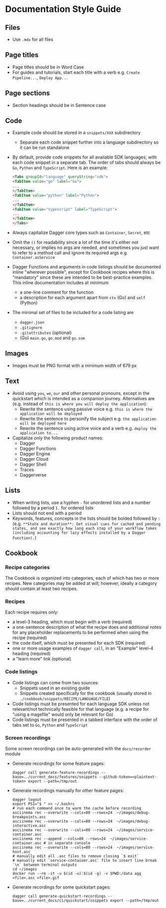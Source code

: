 # Documentation Style Guide

## Files

- Use `.mdx` for all files

## Page titles

- Page titles should be in Word Case
- For guides and tutorials, start each title with a verb e.g. `Create Pipeline...`, `Deploy App...`

## Page sections

- Section headings should be in Sentence case

## Code

- Example code should be stored in a `snippets/XXX` subdirectory
  - Separate each code snippet further into a language subdirectory so it can be run standalone
- By default, provide code snippets for all available SDK languages, with each code snippet in a separate tab. The order of tabs should always be `Go`, `Python` and `TypeScript`. Here is an example:

  ```html
  <Tabs groupId="language" queryString="sdk">
  <TabItem value="go" label="Go">
  ...
  </TabItem>
  <TabItem value="python" label="Python">
  ...
  </TabItem>
  <TabItem value="typescript" label="TypeScript">
  ...
  </TabItem>
  </Tabs>
  ```

- Always capitalize Dagger core types such as `Container`, `Secret`, etc
- Omit the `()` for readability since a lot of the time it's either not necessary, or implies no args are needed, and sometimes you just want to refer to a method call and ignore its required args e.g. `Container.asService`
- Dagger Functions and arguments in code listings should be documented inline "wherever possible", except for Cookbook recipes where this is "mandatory" since these are intended to be best-practice examples. This inline documentation includes at minimum
  - a one-line comment for the function
  - a description for each argument apart from `ctx` (Go) and `self` (Python)
- The minimal set of files to be included for a code listing are
  - `dagger.json`
  - `.gitignore`
  - `.gitattributes` (optional)
  - (Go) `main.go`, `go.mod` and `go.sum`

## Images

- Images must be PNG format with a minimum width of 679 px

## Text

- Avoid using `you`, `we`, `our` and other personal pronouns, except in the quickstart which is intended  as a companion journey. Alternatives are (e.g. instead of `this is where you will deploy the application`):
  - Rewrite the sentence using passive voice e.g. `this is where the application will be deployed`
  - Rewrite the sentence to personify the subject e.g. `the application will be deployed here`
  - Rewrite the sentence using active voice and a verb e.g. `deploy the application to...`
- Capitalize only the following product names:
  - Dagger
  - Dagger Functions
  - Dagger Engine
  - Dagger Cloud
  - Dagger Shell
  - Traces
  - Daggerverse

## Lists

- When writing lists, use a hyphen `-` for unordered lists and a number followed by a period `1.` for ordered lists
- Lists should not end with a period
- Keywords, features, concepts in the lists should be bolded followed by `:` (e.g. `**State and duration**: Get visual cues for cached and pending states, and see exactly how long each step of your workflow takes (including accounting for lazy effects installed by a Dagger Function).`)

## Cookbook

### Recipe categories

The Cookbook is organized into categories, each of which has two or more recipes. New categories may be added at will; however, ideally a category should contain at least two recipes.

### Recipes

Each recipe requires only:

- a level-3 heading, which must begin with a verb (required)
- a one-sentence description of what the recipe does and additional notes for any placeholder replacements to be performed when using the recipe (required)
- the code itself, which must be presented for each SDK (required)
- one or more usage examples of `dagger call`, in an "Example" level-4 heading (required)
- a "learn more" link (optional)

### Code listings

- Code listings can come from two sources:
  - Snippets used in an existing guide
  - Snippets created specifically for the cookbook (usually stored in `./cookbook/snippets/RECIPE/LANGUAGE/FILE`)
- Code listings must be presented for each language SDK unless not relevant/not technically feasible for that language (e.g. a recipe for "using a magefile" would only be relevant for Go)
- Code listings must be presented in a tabbed interface with the order of tabs set to `Go`, `Python` and `TypeScript`

### Screen recordings

Some screen recordings can be auto-generated with the `docs/recorder` module

- Generate recordings for some feature pages:

  ```shell
  dagger call generate-feature-recordings --base=../current_docs/features/snippets --github-token=<plaintext-token> export --path=/tmp/out
  ```

- Generate recordings manually for other feature pages:

    ```shell
    dagger logout
    export PS1="$ " >> ~/.bashrc
    # run each command once to warm the cache before recording
    asciinema rec --overwrite --cols=80 --rows=24  ~/images/debug-breakpoints.asc
    asciinema rec --overwrite --cols=80 --rows=24  ~/images/debug-interactive.asc
    asciinema rec --overwrite --cols=80 --rows=24  ~/images/service-container.asc
    asciinema rec --append --cols=80 --rows=24  ~/images/service-container.asc # in separate console
    asciinema rec --overwrite --cols=80 --rows=24  ~/images/service-host.asc
    # manually edit all .asc files to remove closing `$ exit`
    # manually edit `service-container.asc` file to insert line break `\n` between terminal outputs
    cd ~/images
    docker run --rm -it -u $(id -u):$(id -g) -v $PWD:/data agg <file>.asc <file>.gif
    ```

- Generate recordings for some quickstart pages:

  ```shell
  dagger call generate-quickstart-recordings --base=../current_docs/ci/quickstart/snippets export --path=/tmp/out
  ```
